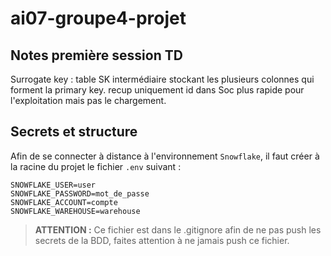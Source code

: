 # ai07-groupe4-projet

## Notes première session TD

Surrogate key : table SK intermédiaire stockant les plusieurs colonnes qui forment la primary key. recup uniquement id dans Soc plus rapide pour l'exploitation mais pas le chargement.

## Secrets et structure

Afin de se connecter à distance à l'environnement `Snowflake`, il faut créer à la racine du projet le fichier `.env` suivant : 

```
SNOWFLAKE_USER=user
SNOWFLAKE_PASSWORD=mot_de_passe
SNOWFLAKE_ACCOUNT=compte
SNOWFLAKE_WAREHOUSE=warehouse
```

> **ATTENTION :** Ce fichier est dans le .gitignore afin de ne pas push les secrets de la BDD, faites attention à ne jamais push ce fichier.